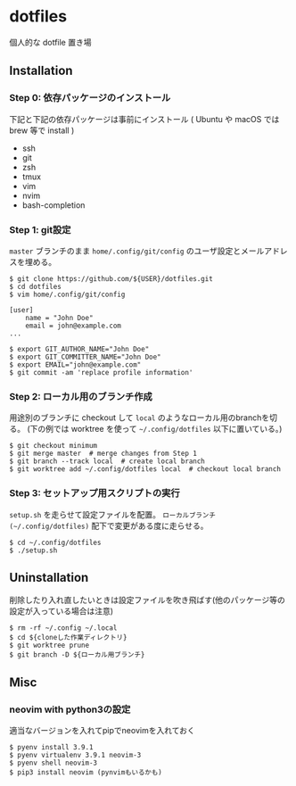 # dotfiles

個人的な dotfile 置き場

## Installation

### Step 0: 依存パッケージのインストール
下記と下記の依存パッケージは事前にインストール ( Ubuntu や macOS では brew 等で install )
- ssh
- git
- zsh
- tmux
- vim
- nvim
- bash-completion

### Step 1: git設定

`master` ブランチのまま `home/.config/git/config` のユーザ設定とメールアドレスを埋める。

```console
$ git clone https://github.com/${USER}/dotfiles.git
$ cd dotfiles
$ vim home/.config/git/config

[user]
	name = "John Doe"
	email = john@example.com
...

$ export GIT_AUTHOR_NAME="John Doe"
$ export GIT_COMMITTER_NAME="John Doe"
$ export EMAIL="john@example.com"
$ git commit -am 'replace profile information'
```

### Step 2: ローカル用のブランチ作成

用途別のブランチに checkout して `local` のようなローカル用のbranchを切る。
(下の例では worktree を使って `~/.config/dotfiles` 以下に置いている。)

```console
$ git checkout minimum
$ git merge master  # merge changes from Step 1
$ git branch --track local  # create local branch
$ git worktree add ~/.config/dotfiles local  # checkout local branch
```

### Step 3: セットアップ用スクリプトの実行

`setup.sh` を走らせて設定ファイルを配置。
`ローカルブランチ(~/.config/dotfiles)` 配下で変更がある度に走らせる。

```console
$ cd ~/.config/dotfiles
$ ./setup.sh
```

## Uninstallation
削除したり入れ直したいときは設定ファイルを吹き飛ばす(他のパッケージ等の設定が入っている場合は注意)

```console
$ rm -rf ~/.config ~/.local
$ cd ${cloneした作業ディレクトリ}
$ git worktree prune
$ git branch -D ${ローカル用ブランチ}
```

## Misc

### neovim with python3の設定
適当なバージョンを入れてpipでneovimを入れておく

```console
$ pyenv install 3.9.1 
$ pyenv virtualenv 3.9.1 neovim-3
$ pyenv shell neovim-3
$ pip3 install neovim (pynvimもいるかも)
```
